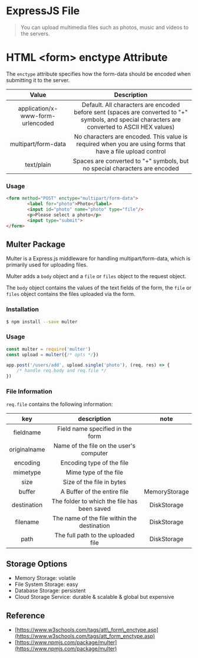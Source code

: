 # ExpressJS File

> You can upload multimedia files such as photos, music and videos to the servers.

# HTML &lt;form&gt; enctype Attribute

The `enctype` attribute specifies how the form-data should be encoded when submitting it to the server.

| Value | Description |
| :---: | :---: |
| application/x-www-form-urlencoded | Default. All characters are encoded before sent \(spaces are converted to "+" symbols, and special characters are converted to ASCII HEX values\) |
| multipart/form-data | No characters are encoded. This value is required when you are using forms that have a file upload control |
| text/plain | Spaces are converted to "+" symbols, but no special characters are encoded |

### Usage

```html
<form method="POST" enctype="multipart/form-data">
        <label for="photo">Photo</label>
        <input id="photo" name="photo" type="file"/>
        <p>Please select a photo</p>
        <input type="submit">
</form>
```

## Multer Package

Multer is a Express.js middleware for handling multipart/form-data, which is primarily used for uploading files.

Multer adds a `body` object and a `file` or `files` object to the request object.

The `body` object contains the values of the text fields of the form, the `file` or `files` object contains the files uploaded via the form.

### Installation

```bash
$ npm install --save multer
```

### Usage

```js
const multer = require('multer')
const upload = multer({/* opts */})

app.post('/users/add', upload.single('photo'), (req, res) => {
    /* handle req.body and req.file */
})
```

### File Information

`req.file` contains the following information:

| key | description | note |
| :---: | :---: | :---: |
| fieldname | Field name specified in the form |  |
| originalname | Name of the file on the user's computer |  |
| encoding | Encoding type of the file |  |
| mimetype | Mime type of the file |  |
| size | Size of the file in bytes |  |
| buffer | A Buffer of the entire file | MemoryStorage |
| destination | The folder to which the file has been saved | DiskStorage |
| filename | The name of the file within the destination | DiskStorage |
| path | The full path to the uploaded file | DiskStorage |

## Storage Options

* Memory Storage: volatile
* File System Storage: easy
* Database Storage: persistent
* Cloud Storage Service: durable & scalable & global but expensive

## Reference

* [https://www.w3schools.com/tags/att\_form\_enctype.asp](https://www.w3schools.com/tags/att_form_enctype.asp)
* [https://www.npmjs.com/package/multer](https://www.npmjs.com/package/multer)



